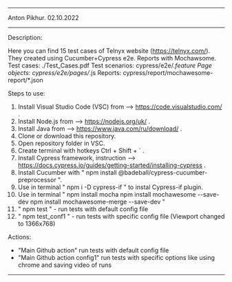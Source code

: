 -----------------------------------------------------

Anton Pikhur. 02.10.2022

-----------------------------------------------------
Description:

Here you can find 15 test cases of Telnyx website (https://telnyx.com/). They created using Cucumber+Cypress e2e. Reports with Mochawsome.
Test cases:      ./Test_Cases.pdf
Test scenarios:  cypress/e2e/*.feature
Page objects:    cypress/e2e/pages/*.js
Reports:         cypress/report/mochawesome-report/*.json

Steps to use:
1. Install Visual Studio Code (VSC) from --> https://code.visualstudio.com/ .
2. Install Node.js from --> https://nodejs.org/uk/ .
3. Install Java from --> https://www.java.com/ru/download/ .
4. Clone or download this repository.
5. Open repository folder in VSC.
6. Create terminal with hotkeys Ctrl + Shift + ` .
7. Install Cypress framework, instruction --> https://docs.cypress.io/guides/getting-started/installing-cypress .
8. Install Cucumber with " npm install @badeball/cypress-cucumber-preprocessor ".
9. Use in terminal " npm i -D cypress-if " to instal Cypress-if plugin.
10. Use in terminal "   npm install mocha
                        npm install mochawesome --save-dev
                        npm install mochawesome-merge --save-dev "
11. " npm test " - run tests with default config file
12. " npm test_conf1 " - run tests with specific config file (Viewport changed to 1366x768)

Actions:
 - "Main Github action" run tests with default config file
 - "Main Github action config1" run tests with specific options like using chrome and saving video of runs
------------------------------------------------------
